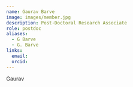 ```yaml
---
name: Gaurav Barve
image: images/member.jpg
description: Post-Doctoral Research Associate
role: postdoc
aliases:
  - G Barve
  - G. Barve
links:
  email:
  orcid:
---
```


Gaurav

